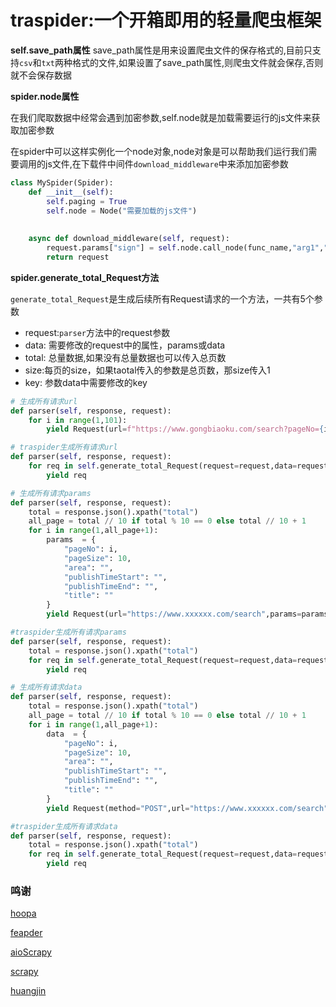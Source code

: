 # traspider:一个开箱即用的轻量爬虫框架 



**self.save_path属性**
save_path属性是用来设置爬虫文件的保存格式的,目前只支持`csv`和`txt`两种格式的文件,如果设置了save_path属性,则爬虫文件就会保存,否则就不会保存数据

**spider.node属性**

在我们爬取数据中经常会遇到加密参数,self.node就是加载需要运行的js文件来获取加密参数

在spider中可以这样实例化一个node对象,node对象是可以帮助我们运行我们需要调用的js文件,在下载件中间件`download_middleware`中来添加加密参数
```python
class MySpider(Spider):
    def __init__(self):
        self.paging = True
        self.node = Node("需要加载的js文件")
       
        
    async def download_middleware(self, request):
        request.params["sign"] = self.node.call_node(func_name,"arg1","arg2")
        return request
```




**spider.generate_total_Request方法**

`generate_total_Request`是生成后续所有Request请求的一个方法，一共有5个参数
- request:`parser`方法中的request参数
- data: 需要修改的request中的属性，params或data
- total: 总量数据,如果没有总量数据也可以传入总页数
- size:每页的size，如果taotal传入的参数是总页数，那size传入1
- key: 参数data中需要修改的key


```python
# 生成所有请求url
def parser(self, response, request):
    for i in range(1,101):
        yield Request(url=f"https://www.gongbiaoku.com/search?pageNo={i}&query=&status=&itemCatIds=1190&orderField=top&asc=0&style=", callback=self.parser)
```
```python
# traspider生成所有请求url 
def parser(self, response, request):
    for req in self.generate_total_Request(request=request,data=request.url,total=100,size=1,key="pageNo"):
        yield req
```

```python
# 生成所有请求params
def parser(self, response, request):
    total = response.json().xpath("total")
    all_page = total // 10 if total % 10 == 0 else total // 10 + 1
    for i in range(1,all_page+1):
        params  = {
            "pageNo": i,
            "pageSize": 10,
            "area": "",
            "publishTimeStart": "",
            "publishTimeEnd": "",
            "title": ""
        }
        yield Request(url="https://www.xxxxxx.com/search",params=params,callback=self.parser)
```

```python
#traspider生成所有请求params
def parser(self, response, request):
    total = response.json().xpath("total")
    for req in self.generate_total_Request(request=request,data=request.params,total=total,size=10,key="pageNo"):
        yield req
```


```python
# 生成所有请求data
def parser(self, response, request):
    total = response.json().xpath("total")
    all_page = total // 10 if total % 10 == 0 else total // 10 + 1
    for i in range(1,all_page+1):
        data  = {
            "pageNo": i,
            "pageSize": 10,
            "area": "",
            "publishTimeStart": "",
            "publishTimeEnd": "",
            "title": ""
        }
        yield Request(method="POST",url="https://www.xxxxxx.com/search",data=data,callback=self.parser)
```

```python
#traspider生成所有请求data
def parser(self, response, request):
    total = response.json().xpath("total")
    for req in self.generate_total_Request(request=request,data=request.data,total=total,size=10,key="pageNo"):
        yield req
```


### 鸣谢

[hoopa](https://github.com/fishtn/hoopa)

[feapder](https://github.com/Boris-code/feapder)

[aioScrapy](https://github.com/ScrapingBoot/aioScrapy)

[scrapy](https://github.com/scrapy/scrapy)

[huangjin](https://github.com/xianyucoder)